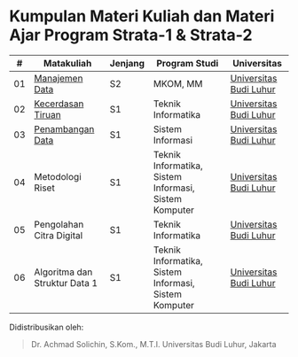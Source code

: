 # Kumpulan Materi Kuliah dan Materi Ajar Program Strata-1 & Strata-2


| #  | Matakuliah        | Jenjang | Program Studi      | Universitas            |
|----|-------------------|---------|--------------------|------------------------|
| 01 | [Manajemen Data](./manajemen-data)    | S2      | MKOM, MM           | [Universitas Budi Luhur](http://budiluhur.ac.id) |
| 02 | [Kecerdasan Tiruan](./kecerdasan-tiruan/kecerdasan-tiruan-index.md) | S1      | Teknik Informatika | [Universitas Budi Luhur](http://budiluhur.ac.id) |
| 03 | [Penambangan Data](./penambangan-data)  | S1      | Sistem Informasi   | [Universitas Budi Luhur](http://budiluhur.ac.id) |
| 04 | Metodologi Riset  | S1      | Teknik Informatika, Sistem Informasi, Sistem Komputer   | [Universitas Budi Luhur](http://budiluhur.ac.id) |
| 05 | Pengolahan Citra Digital  | S1      | Teknik Informatika   | [Universitas Budi Luhur](http://budiluhur.ac.id) |
| 06 | Algoritma dan Struktur Data 1  | S1      | Teknik Informatika, Sistem Informasi, Sistem Komputer   | [Universitas Budi Luhur](http://budiluhur.ac.id) |

Didistribusikan oleh:
> Dr. Achmad Solichin, S.Kom., M.T.I.
> Universitas Budi Luhur, Jakarta
